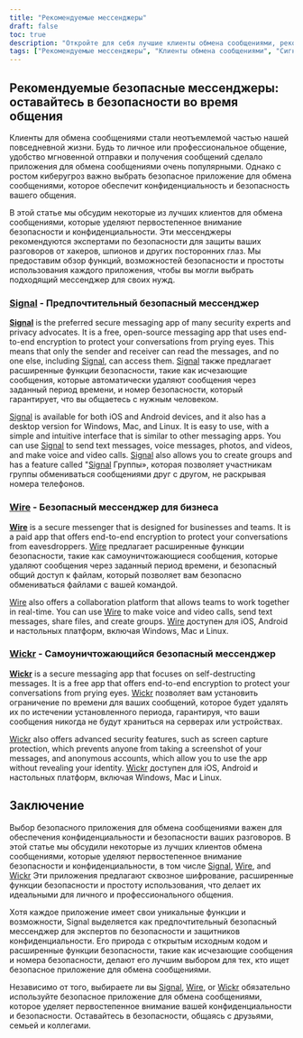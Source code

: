 ```yaml
---
title: "Рекомендуемые мессенджеры"
draft: false
toc: true
description: "Откройте для себя лучшие клиенты обмена сообщениями, рекомендованные SimeonOnSecurity. Оставайтесь в безопасности и общайтесь с легкостью, используя Signal, предпочтительный вариант, Wire и Wickr Просмотрите варианты и выберите подходящий для вас мессенджер."
tags: ["Рекомендуемые мессенджеры", "Клиенты обмена сообщениями", "Сигнал", "Проволока", "Плетеный", "СимеонОнСекьюрити", "Сообщения, ориентированные на конфиденциальность", "Зашифрованный обмен сообщениями"]
---
```


## Рекомендуемые безопасные мессенджеры: оставайтесь в безопасности во время общения

Клиенты для обмена сообщениями стали неотъемлемой частью нашей повседневной жизни. Будь то личное или профессиональное общение, удобство мгновенной отправки и получения сообщений сделало приложения для обмена сообщениями очень популярными. Однако с ростом киберугроз важно выбрать безопасное приложение для обмена сообщениями, которое обеспечит конфиденциальность и безопасность вашего общения.

В этой статье мы обсудим некоторые из лучших клиентов для обмена сообщениями, которые уделяют первостепенное внимание безопасности и конфиденциальности. Эти мессенджеры рекомендуются экспертами по безопасности для защиты ваших разговоров от хакеров, шпионов и других посторонних глаз. Мы предоставим обзор функций, возможностей безопасности и простоты использования каждого приложения, чтобы вы могли выбрать подходящий мессенджер для своих нужд.

### [Signal](https://www.signal.org/) - Предпочтительный безопасный мессенджер

**[Signal](https://www.signal.org/)** is the preferred secure messaging app of many security experts and privacy advocates. It is a free, open-source messaging app that uses end-to-end encryption to protect your conversations from prying eyes. This means that only the sender and receiver can read the messages, and no one else, including [Signal](https://www.signal.org/), can access them. [Signal](https://www.signal.org/) также предлагает расширенные функции безопасности, такие как исчезающие сообщения, которые автоматически удаляют сообщения через заданный период времени, и номер безопасности, который гарантирует, что вы общаетесь с нужным человеком.

[Signal](https://www.signal.org/) is available for both iOS and Android devices, and it also has a desktop version for Windows, Mac, and Linux. It is easy to use, with a simple and intuitive interface that is similar to other messaging apps. You can use [Signal](https://www.signal.org/) to send text messages, voice messages, photos, and videos, and make voice and video calls. [Signal](https://www.signal.org/) also allows you to create groups and has a feature called "[Signal](https://www.signal.org/) Группы», которая позволяет участникам группы обмениваться сообщениями друг с другом, не раскрывая номера телефонов.

### [Wire](https://wire.com/en/) - Безопасный мессенджер для бизнеса

**[Wire](https://wire.com/en/)** is a secure messenger that is designed for businesses and teams. It is a paid app that offers end-to-end encryption to protect your conversations from eavesdroppers. [Wire](https://wire.com/en/) предлагает расширенные функции безопасности, такие как самоуничтожающиеся сообщения, которые удаляют сообщения через заданный период времени, и безопасный общий доступ к файлам, который позволяет вам безопасно обмениваться файлами с вашей командой.

[Wire](https://wire.com/en/) also offers a collaboration platform that allows teams to work together in real-time. You can use [Wire](https://wire.com/en/) to make voice and video calls, send text messages, share files, and create groups. [Wire](https://wire.com/en/) доступен для iOS, Android и настольных платформ, включая Windows, Mac и Linux.

### [Wickr](https://wickr.com/) - Самоуничтожающийся безопасный мессенджер

**[Wickr](https://wickr.com/)** is a secure messaging app that focuses on self-destructing messages. It is a free app that offers end-to-end encryption to protect your conversations from prying eyes. [Wickr](https://wickr.com/) позволяет вам установить ограничение по времени для ваших сообщений, которое будет удалять их по истечении установленного периода, гарантируя, что ваши сообщения никогда не будут храниться на серверах или устройствах.

[Wickr](https://wickr.com/) also offers advanced security features, such as screen capture protection, which prevents anyone from taking a screenshot of your messages, and anonymous accounts, which allow you to use the app without revealing your identity. [Wickr](https://wickr.com/) доступен для iOS, Android и настольных платформ, включая Windows, Mac и Linux.

## Заключение

Выбор безопасного приложения для обмена сообщениями важен для обеспечения конфиденциальности и безопасности ваших разговоров. В этой статье мы обсудили некоторые из лучших клиентов обмена сообщениями, которые уделяют первостепенное внимание безопасности и конфиденциальности, в том числе [Signal](https://www.signal.org/), [Wire](https://wire.com/en/), and [Wickr](https://wickr.com/) Эти приложения предлагают сквозное шифрование, расширенные функции безопасности и простоту использования, что делает их идеальными для личного и профессионального общения.

Хотя каждое приложение имеет свои уникальные функции и возможности, Signal выделяется как предпочтительный безопасный мессенджер для экспертов по безопасности и защитников конфиденциальности. Его природа с открытым исходным кодом и расширенные функции безопасности, такие как исчезающие сообщения и номера безопасности, делают его лучшим выбором для тех, кто ищет безопасное приложение для обмена сообщениями.

Независимо от того, выбираете ли вы [Signal](https://www.signal.org/), [Wire](https://wire.com/en/), or [Wickr](https://wickr.com/) обязательно используйте безопасное приложение для обмена сообщениями, которое уделяет первостепенное внимание вашей конфиденциальности и безопасности. Оставайтесь в безопасности, общаясь с друзьями, семьей и коллегами.